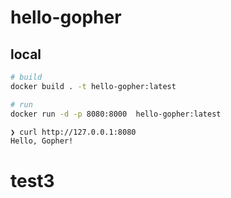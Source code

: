 
# hello-gopher

## local

```sh
# build
docker build . -t hello-gopher:latest
```

```sh
# run
docker run -d -p 8080:8000  hello-gopher:latest
```

```sh
❯ curl http://127.0.0.1:8080
Hello, Gopher!
```

# test3
